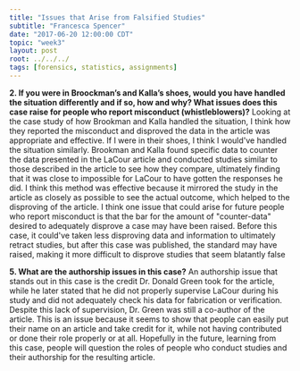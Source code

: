 ```yaml
---
title: "Issues that Arise from Falsified Studies"
subtitle: "Francesca Spencer"
date: "2017-06-20 12:00:00 CDT"
topic: "week3"
layout: post
root: ../../../
tags: [forensics, statistics, assignments]
---
```

**2. If you were in Broockman’s and Kalla’s shoes, would you have handled the situation differently and if so, how and why?
What issues does this case raise for people who report misconduct (whistleblowers)?**
Looking at the case study of how Brookman and Kalla handled the situation, I think how they reported the misconduct and disproved the data in the article was appropriate and effective. If I were in their shoes, I think I would've handled the situation similarly. Brookman and Kalla found specific data to counter the data presented in the LaCour article and conducted studies similar to those described in the article to see how they compare, ultimately finding that it was close to impossible for LaCour to have gotten the responses he did. I think this method was effective because it mirrored the study in the article as closely as possible to see the actual outcome, which helped to the disproving of the article. I think one issue that could arise for future people who report misconduct is that the bar for the amount of "counter-data" desired to adequately disprove a case may have been raised. Before this case, it could've taken less disproving data and information to ultimately retract studies, but after this case was published, the standard may have raised, making it more difficult to disprove studies that seem blatantly false 

**5. What are the authorship issues in this case?**
An authorship issue that stands out in this case is the credit Dr. Donald Green took for the article, while he later stated that he did not properly supervise LaCour during his study and did not adequately check his data for fabrication or verification. Despite this lack of supervision, Dr. Green was still a co-author of the article. This is an issue because it seems to show that people can easily put their name on an article and take credit for it, while not having contributed or done their role properly or at all. Hopefully in the future, learning from this case, people will question the roles of people who conduct studies and their authorship for the resulting article.
